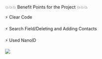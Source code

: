💥💥💥 Benefit Points for the Project 💥💥💥

⚡ Clear Code

⚡ Search Field/Deleting and Adding Contacts

⚡ Used NanoID

![](https://media.giphy.com/media/CkISXfgTSLTmZUOwJE/giphy.gif)
